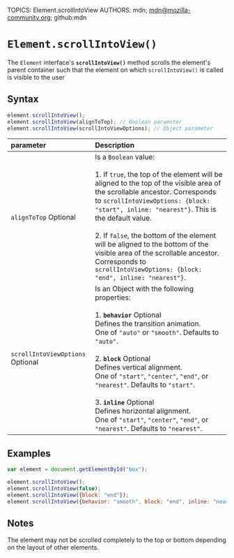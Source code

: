 TOPICS: Element.scrollIntoView
AUTHORS: mdn; mdn@mozilla-community.org; github:mdn

# `Element.scrollIntoView()`

The `Element` interface's **`scrollIntoView()`** method scrolls the element's parent container such
that the element on which `scrollIntoView()` is called is visible to the user

## Syntax

```javascript
element.scrollIntoView();
element.scrollIntoView(alignToTop); // Boolean parameter
element.scrollIntoView(scrollIntoViewOptions); // Object parameter
```

| parameter | Description |
| :-- | :-- |
| `alignToTop` Optional | Is a `Boolean` value:<br><br>1. If `true`, the top of the element will be aligned to the top of the visible area of the scrollable ancestor. Corresponds to `scrollIntoViewOptions: {block: "start", inline: "nearest"}`. This is the default value.<br><br>2. If `false`, the bottom of the element will be aligned to the bottom of the visible area of the scrollable ancestor. Corresponds to `scrollIntoViewOptions: {block: "end", inline: "nearest"}`.
| `scrollIntoViewOptions` Optional | Is an Object with the following properties:<br><br>1. **`behavior`** Optional<br>Defines the transition animation.<br>One of `"auto"` or `"smooth"`. Defaults to `"auto"`.<br><br>2. **`block`** Optional<br>Defines vertical alignment.<br>One of `"start"`, `"center"`, `"end"`, or `"nearest"`. Defaults to `"start"`.<br><br>3. **`inline`** Optional<br>Defines horizontal alignment.<br>One of `"start"`, `"center"`, `"end"`, or `"nearest"`. Defaults to `"nearest"`. |

## Examples

```javascript
var element = document.getElementById("box");

element.scrollIntoView();
element.scrollIntoView(false);
element.scrollIntoView({block: "end"});
element.scrollIntoView({behavior: "smooth", block: "end", inline: "nearest"});
```

## Notes

The element may not be scrolled completely to the top or bottom depending on the layout of other elements.
